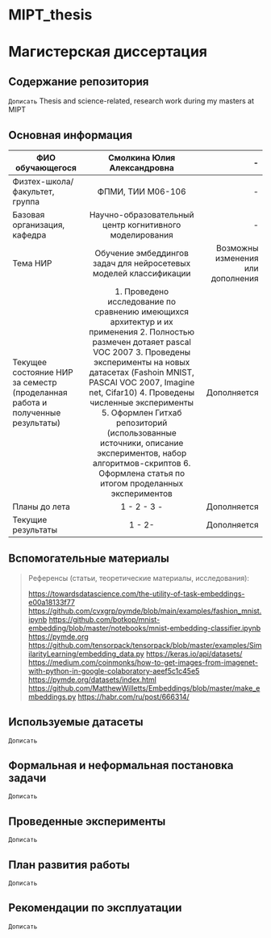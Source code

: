 # MIPT_thesis
# Магистерская диссертация
## Содержание репозитория
`Дописать`
Thesis and science-related, research work during my masters at MIPT

## Основная информация
|ФИО обучающегося	            |Смолкина Юлия Александровна| -
| ------------- |:------------------:| -----:|
|Физтех-школа/факультет, группа|ФПМИ, ТИИ М06-106    | - 
|Базовая организация, кафедра	  |Научно-образовательный центр когнитивного моделирования| - 
|Тема НИР	                    |Обучение эмбеддингов задач для нейросетевых моделей классификации|Возможны изменения или дополнения 
|Текущее состояние НИР за семестр (проделанная работа и полученные результаты)|1. Проведено исследование по сравнению имеющихся архитектур и их применения  2. Полностью размечен дотаяет pascal VOC 2007 3. Проведены эксперименты на новых датасетах (Fashoin MNIST, PASCAl VOC 2007, Imagine net, Cifar10) 4. Проведены численные эксперименты 5. Оформлен Гитхаб репозиторий (использованные источники, описание экспериментов, набор алгоритмов-скриптов 6. Оформлена статья по итогом проделанных экспериментов|Дополняется  
|Планы до лета	 |1 - 2 - 3 -|Дополняется 
|Текущие результаты|1 - 2- |Дополняется  


## Вспомогательные материалы
> Референсы (статьи, теоретические материалы, исследования):
> 
> https://towardsdatascience.com/the-utility-of-task-embeddings-e00a18133f77
> https://github.com/cvxgrp/pymde/blob/main/examples/fashion_mnist.ipynb
> https://github.com/botkop/mnist-embedding/blob/master/notebooks/mnist-embedding-classifier.ipynb
> https://pymde.org
> https://github.com/tensorpack/tensorpack/blob/master/examples/SimilarityLearning/embedding_data.py
> https://keras.io/api/datasets/
> https://medium.com/coinmonks/how-to-get-images-from-imagenet-with-python-in-google-colaboratory-aeef5c1c45e5
> https://pymde.org/datasets/index.html
> https://github.com/MatthewWilletts/Embeddings/blob/master/make_embeddings.py
> https://habr.com/ru/post/666314/

## Используемые датасеты
`Дописать`

## Формальная и неформальная постановка задачи
`Дописать`

## Проведенные эксперименты
`Дописать`

## План развития работы
`Дописать`

## Рекомендации по эксплуатации
`Дописать`
